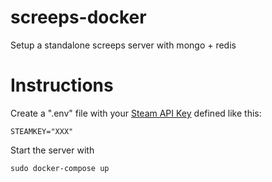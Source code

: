 # screeps-docker
Setup a standalone screeps server with mongo + redis

# Instructions
Create a ".env" file with your [Steam API Key](https://steamcommunity.com/dev/apikey) defined like this:

    STEAMKEY="XXX"

Start the server with 

    sudo docker-compose up 
